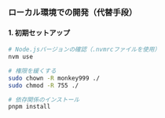 ### ローカル環境での開発（代替手段）

#### 1. 初期セットアップ

```bash
# Node.jsバージョンの確認（.nvmrcファイルを使用）
nvm use

# 権限を緩くする
sudo chown -R monkey999 ./
sudo chmod -R 755 ./

# 依存関係のインストール
pnpm install
```
